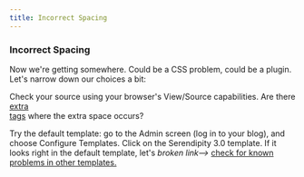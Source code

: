 ```yaml
---
title: Incorrect Spacing
---
```


### Incorrect Spacing

Now we're getting somewhere.  Could be a CSS problem, could be a plugin.  Let's narrow down our choices a bit:

Check your source using your browser's View/Source capabilities.  Are there [extra <BR/> tags](http://www.s9y.org/154.html) where the extra space occurs?

Try the default template: go to the Admin screen (log in to your blog), and choose Configure Templates.  Click on the Serendipity 3.0 template.  If it looks right in the default template, let's *broken link-->* [check for known problems in other templates.](http://www.s9y.org)

